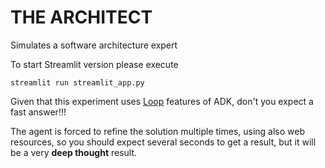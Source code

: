# THE ARCHITECT

Simulates a software architecture expert

To start Streamlit version please execute

```shell
streamlit run streamlit_app.py
```

Given that this experiment uses [Loop](https://google.github.io/adk-docs/agents/workflow-agents/loop-agents/) features of ADK, don't you expect a fast answer!!! 

The agent is forced to refine the solution multiple times, using also web resources, so you should expect several seconds to get a result, but it will be a very **deep thought** result.